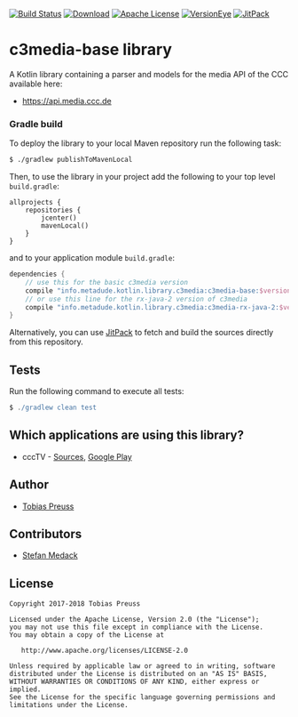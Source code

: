 [![Build Status](https://travis-ci.org/johnjohndoe/c3media-base.svg?branch=master)](https://travis-ci.org/johnjohndoe/c3media-base) [![Download](https://api.bintray.com/packages/tbsprs/maven/c3media-base/images/download.svg)](https://bintray.com/tbsprs/maven/c3media-base/_latestVersion) [![Apache License](http://img.shields.io/badge/license-Apache%20License%202.0-lightgrey.svg)](http://choosealicense.com/licenses/apache-2.0/) [![VersionEye](https://www.versioneye.com/user/projects/5878a9ad07beb70016a45aaf/badge.svg)](https://www.versioneye.com/user/projects/5878a9ad07beb70016a45aaf) [![JitPack](https://jitpack.io/v/johnjohndoe/c3media-base.svg)][jitpack-c3media-base]

# c3media-base library

A Kotlin library containing a parser and models for the media API of the CCC available here:

* https://api.media.ccc.de


### Gradle build

To deploy the library to your local Maven repository run the following task:

```bash
$ ./gradlew publishToMavenLocal
```

Then, to use the library in your project add the following to
your top level `build.gradle`:

```
allprojects {
    repositories {
        jcenter()
        mavenLocal()
    }
}
```

and to your application module `build.gradle`:


```groovy
dependencies {
    // use this for the basic c3media version
    compile "info.metadude.kotlin.library.c3media:c3media-base:$version"
    // or use this line for the rx-java-2 version of c3media
    compile "info.metadude.kotlin.library.c3media:c3media-rx-java-2:$version"
}
```

Alternatively, you can use [JitPack][jitpack-c3media-base] to fetch and
build the sources directly from this repository.


## Tests

Run the following command to execute all tests:

```groovy
$ ./gradlew clean test
```

## Which applications are using this library?

* cccTV - [Sources][ccctv-github], [Google Play][ccctv-play]

## Author

* [Tobias Preuss][tobias-preuss]

## Contributors

* [Stefan Medack][stefan-medack]

## License

    Copyright 2017-2018 Tobias Preuss

    Licensed under the Apache License, Version 2.0 (the "License");
    you may not use this file except in compliance with the License.
    You may obtain a copy of the License at

       http://www.apache.org/licenses/LICENSE-2.0

    Unless required by applicable law or agreed to in writing, software
    distributed under the License is distributed on an "AS IS" BASIS,
    WITHOUT WARRANTIES OR CONDITIONS OF ANY KIND, either express or implied.
    See the License for the specific language governing permissions and
    limitations under the License.


[ccctv-github]: https://github.com/stefanmedack/cccTV
[ccctv-play]: https://play.google.com/store/apps/details?id=de.stefanmedack.ccctv
[stefan-medack]: https://github.com/stefanmedack
[tobias-preuss]: https://github.com/johnjohndoe
[jitpack-c3media-base]: https://jitpack.io/#johnjohndoe/c3media-base
